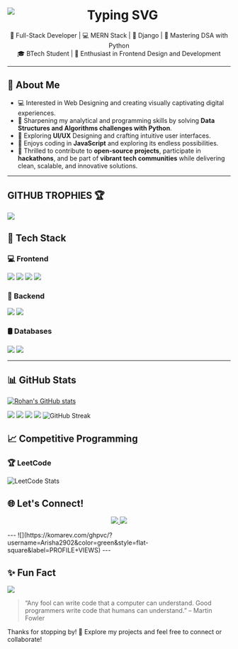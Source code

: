<h1 align="center">
  <img
    src="https://readme-typing-svg.herokuapp.com/?font=Fira+Code&size=30&pause=1000&color=FFA500&center=true&vCenter=true&width=1000&lines=Hello!+I'm+Arisha+Firoz;Full-Stack+Developer+%F0%9F%92%BB;MERN+Stack+%7C+Django+%7C+Mastering+DSA+with+Python" 
    alt="Typing SVG"
    style="max-width: 100%; display: block; margin: auto;" 
  />
</h1>
<p align="center">
  🚀 Full-Stack Developer | 💻 MERN Stack | 🐍 Django | 🧩 Mastering DSA with Python <br/>
  🎓 BTech Student | 🎨 Enthusiast in Frontend Design and Development
</p>

---

## 🧠 About Me

- 💻 Interested in Web Designing and creating visually captivating digital experiences.
- 🌱 Sharpening my analytical and programming skills by solving **Data Structures and Algorithms challenges with Python**.
- 🎨 Exploring **UI/UX** Designing and crafting intuitive user interfaces.
- 👀 Enjoys coding in **JavaScript** and exploring its endless possibilities.
- 🤝 Thrilled to contribute to **open-source projects**, participate in **hackathons**, and be part of **vibrant tech communities** while delivering clean, scalable, and innovative solutions.

---
## **GITHUB TROPHIES** 🏆
<img src="https://github-profile-trophy.vercel.app/?username=Arisha2902&theme=onedark&column=-1&margin-w=8&no-frame=true&no-bg=true"  /></a>

## 🚀 Tech Stack

### 💻 Frontend
<p>

  <img src="https://img.shields.io/badge/HTML-E34F26?style=for-the-badge&logo=html5&logoColor=white" />
  <img src="https://img.shields.io/badge/CSS-1572B6?style=for-the-badge&logo=css3&logoColor=white" />
  <img src="https://img.shields.io/badge/JavaScript-323330?style=for-the-badge&logo=javascript&logoColor=F7DF1E" />
  <img src="https://img.shields.io/badge/React-61DAFB?style=for-the-badge&logo=react&logoColor=black" />
</p>

### 🧪 Backend
<p>
  <img src="https://img.shields.io/badge/Node.js-339933?style=for-the-badge&logo=nodedotjs&logoColor=white" />
  <img src="https://img.shields.io/badge/Django-092E20?style=for-the-badge&logo=django&logoColor=white" />
</p>

### 🛢️ Databases
<p>
  <img src="https://img.shields.io/badge/MongoDB-47A248?style=for-the-badge&logo=mongodb&logoColor=white" />
  <img src="https://img.shields.io/badge/MySQL-005C84?style=for-the-badge&logo=mysql&logoColor=white" />
</p>

---

## 📊 GitHub Stats

<p align="center">

  [![Rohan's GitHub stats](https://github-readme-stats.vercel.app/api?username=Arisha2902\&rank_icon=percentile&theme=radical)](https://github.com/Arisha290z/github-readme-stats)

![](http://github-profile-summary-cards.vercel.app/api/cards/repos-per-language?username=Arisha2902&theme=radical)
![](http://github-profile-summary-cards.vercel.app/api/cards/most-commit-language?username=Arisha2902&theme=radiical)
![](http://github-profile-summary-cards.vercel.app/api/cards/stats?username=Arisha2902&theme=radical)
![](http://github-profile-summary-cards.vercel.app/api/cards/productive-time?username=Arisha2902&theme=radical&utcOffset=8)
<img src="https://github-readme-streak-stats.herokuapp.com/?user=Arisha2902&theme=radical&hide_border=true" alt="GitHub Streak" />

</p>



## 📈 Competitive Programming

### 🏆 LeetCode
![LeetCode Stats](https://leetcode-stats-api.herokuapp.com/Arisha2902)



## 🌐 Let's Connect!

<p align="center">
  <a href="https://github.com/Arisha2902">
    <img src="https://img.shields.io/badge/GitHub-100000?style=for-the-badge&logo=github&logoColor=white" />
  </a>
  <a href="https://www.linkedin.com/in/arisha2902">
    <img src="https://img.shields.io/badge/LinkedIn-0A66C2?style=for-the-badge&logo=linkedin&logoColor=white" />
  </a>
</p>
---
![](https://komarev.com/ghpvc/?username=Arisha2902&color=green&style=flat-square&label=PROFILE+VIEWS)
---

## ✨ Fun Fact

![](https://komarev.com/ghpvc/?username=Arisha2902)


> “Any fool can write code that a computer can understand. Good programmers write code that humans can understand.” – Martin Fowler

Thanks for stopping by! 🚀 Explore my projects and feel free to connect or collaborate!
